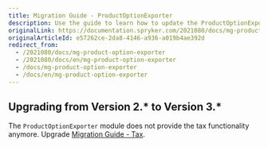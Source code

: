 ```yaml
---
title: Migration Guide - ProductOptionExporter
description: Use the guide to learn how to update the ProductOptionExporter module to a newer version.
originalLink: https://documentation.spryker.com/2021080/docs/mg-product-option-exporter
originalArticleId: e57262ce-2da8-4146-a936-a019b4ae392d
redirect_from:
  - /2021080/docs/mg-product-option-exporter
  - /2021080/docs/en/mg-product-option-exporter
  - /docs/mg-product-option-exporter
  - /docs/en/mg-product-option-exporter
---
```


## Upgrading from Version 2.* to Version 3.*

The `ProductOptionExporter`  module does not provide the tax functionality anymore. Upgrade [Migration Guide - Tax](/docs/scos/dev/module-migration-guides/{{page.version}}/migration-guide-tax.html).
